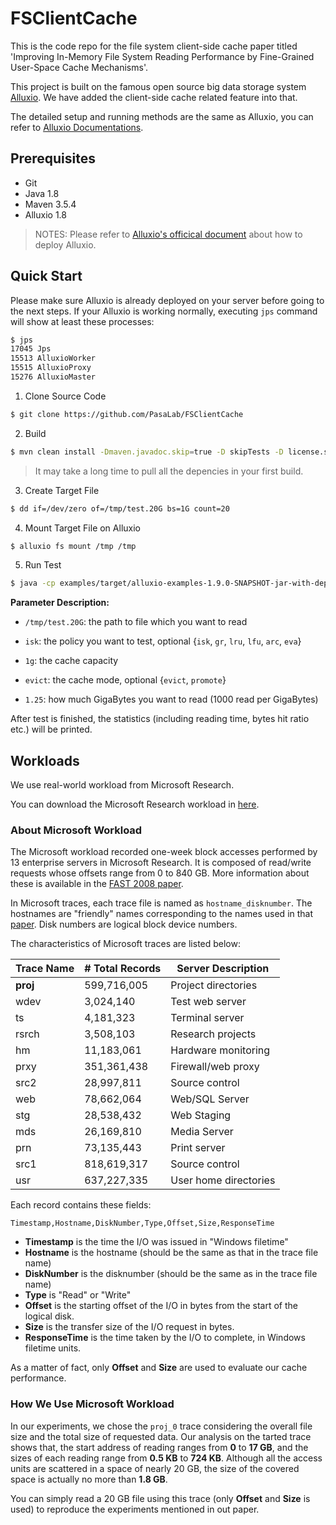 # FSClientCache
This is the code repo for the file system client-side cache paper titled 'Improving In-Memory File System Reading Performance by Fine-Grained User-Space Cache Mechanisms'.

This project is built on the famous open source big data storage system [Alluxio](https://github.com/Alluxio/alluxio). We have added the client-side cache related feature into that. 

The detailed setup and running methods are the same as Alluxio, you can refer to [Alluxio Documentations](https://docs.alluxio.io/os/user/stable/en/Overview.html).

## Prerequisites
- Git
- Java 1.8
- Maven 3.5.4
- Alluxio 1.8

> NOTES:
> Please refer to [Alluxio's officical document](https://docs.alluxio.io/os/user/1.8/en/Getting-Started.html) about how to deploy Alluxio.

## Quick Start

Please make sure Alluxio is already deployed on your server before going to the next steps.
If your Alluxio is working normally,  executing `jps` command will show at least these processes:

```bash
$ jps
17045 Jps
15513 AlluxioWorker
15515 AlluxioProxy
15276 AlluxioMaster
```

1. Clone Source Code
```bash
$ git clone https://github.com/PasaLab/FSClientCache
```

2. Build
```bash
$ mvn clean install -Dmaven.javadoc.skip=true -D skipTests -D license.skip=true -Dcheckstyle.skip=true -Dfindbugs.skip=true
```

> It may take a long time to pull all the depencies in your first build. 


3. Create Target File
```bash
$ dd if=/dev/zero of=/tmp/test.20G bs=1G count=20
```

4. Mount Target File on Alluxio
```bash
$ alluxio fs mount /tmp /tmp
```

5. Run Test
```bash
$ java -cp examples/target/alluxio-examples-1.9.0-SNAPSHOT-jar-with-dependencies.jar alluxio.examples.cache.CacheBenchmark /tmp/test.20G isk 1g 2097152 evict 1.25
```

**Parameter Description:**

- `/tmp/test.20G`: the path to file which you want to read

- `isk`: the policy you want to test, optional {`isk`, `gr`, `lru`, `lfu`, `arc`, `eva`}

- `1g`: the cache capacity

- `evict`: the cache mode, optional {`evict`, `promote`}

- `1.25`: how much GigaBytes you want to read (1000 read per GigaBytes)

After test is finished, the statistics (including reading time, bytes hit ratio etc.) will be printed.

## Workloads

We use real-world workload from Microsoft Research.

You can download the Microsoft Research workload in [here](http://iotta.snia.org/traces/388).

### About Microsoft Workload

The Microsoft workload recorded one-week block accesses performed by 13 enterprise servers in Microsoft Research. It is composed of read/write requests whose offsets range from 0 to 840 GB.  More information about these is available in the [FAST 2008 paper](https://www.usenix.org/legacy/event/fast08/tech/narayanan.html).

In Microsoft traces, each trace file is named as `hostname_disknumber`. The hostnames are "friendly" names corresponding to the names used in that [paper](https://www.usenix.org/legacy/event/fast08/tech/narayanan.html). Disk numbers are logical block device numbers.

The characteristics of Microsoft traces are listed below:

| Trace Name | # Total Records | Server Description    |
| ---------- | --------------- | --------------------- |
| **proj**   | 599,716,005     | Project directories   |
| wdev       | 3,024,140       | Test web server       |
| ts         | 4,181,323       | Terminal server       |
| rsrch      | 3,508,103       | Research projects     |
| hm         | 11,183,061      | Hardware monitoring   |
| prxy       | 351,361,438     | Firewall/web proxy    |
| src2       | 28,997,811      | Source control        |
| web        | 78,662,064      | Web/SQL Server        |
| stg        | 28,538,432      | Web Staging           |
| mds        | 26,169,810      | Media Server          |
| prn        | 73,135,443      | Print server          |
| src1       | 818,619,317     | Source control        |
| usr        | 637,227,335     | User home directories |

Each record contains these fields:

```
Timestamp,Hostname,DiskNumber,Type,Offset,Size,ResponseTime
```

- **Timestamp** is the time the I/O was issued in "Windows filetime"
- **Hostname** is the hostname (should be the same as that in the trace file name)
- **DiskNumber** is the disknumber (should be the same as in the trace file name)
- **Type** is "Read" or "Write"
- **Offset** is the starting offset of the I/O in bytes from the start of the logical disk.
- **Size** is the transfer size of the I/O request in bytes.
- **ResponseTime** is the time taken by the I/O to complete, in Windows filetime
  units.

As a matter of fact, only **Offset** and **Size** are used to evaluate our cache performance.

### How We Use Microsoft Workload

In our experiments, we chose the `proj_0` trace considering the overall file size and the total size of requested data. Our analysis on the tarted trace shows that, the start address of reading ranges from **0** to **17 GB**, and the sizes of each reading range from **0.5 KB** to **724 KB**. Although all the access units are scattered in a space of nearly 20 GB, the size of the covered space is actually no more than **1.8 GB**. 

You can simply read a 20 GB file using this trace (only **Offset** and **Size** is used) to reproduce the experiments mentioned in out paper.

